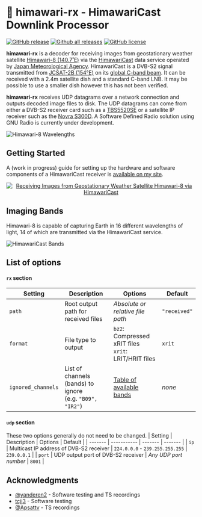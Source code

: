# :satellite: himawari-rx - HimawariCast Downlink Processor

[![GitHub release](https://img.shields.io/github/release/sam210723/himawari-rx.svg)](https://github.com/sam210723/himawari-rx/releases/latest)
[![Github all releases](https://img.shields.io/github/downloads/sam210723/himawari-rx/total.svg)](https://github.com/sam210723/himawari-rx/releases/latest)
[![GitHub license](https://img.shields.io/github/license/sam210723/himawari-rx.svg)](https://github.com/sam210723/himawari-rx/blob/master/LICENSE)

**himawari-rx** is a decoder for receiving images from geostationary weather satellite [Himawari-8 (140.7˚E)](https://himawari8.nict.go.jp/) via the [HimawariCast](https://www.data.jma.go.jp/mscweb/en/himawari89/himawari_cast/himawari_cast.php) data service operated by [Japan Meteorological Agency](https://www.data.jma.go.jp/mscweb/en/index.html). HimawariCast is a DVB-S2 signal transmitted from [JCSAT-2B (154°E)](https://www.jsat.net/en/contour/jcsat-2b.html) on its [global C-band beam](https://www.satbeams.com/footprints?beam=8542). It can be received with a 2.4m satellite dish and a standard C-band LNB. It may be possible to use a smaller dish however this has not been verified.

**himawari-rx** receives UDP datagrams over a network connection and outputs decoded image files to disk. The UDP datagrams can come from either a DVB-S2 receiver card such as a [TBS5520SE](https://www.tbsdtv.com/products/tbs5520se_multi-standard_tv_tuner_usb_box.html) or a satellite IP receiver such as the [Novra S300D](https://novra.com/product/s300d-receiver). A Software Defined Radio solution using GNU Radio is currently under development.

![Himawari-8 Wavelengths](https://vksdr.com/bl-content/uploads/pages/211ee4ec1b2432204d0a98f46b47a131/wavelengths.png)


## Getting Started
A (work in progress) guide for setting up the hardware and software components of a HimawariCast receiver is [available on my site](https://vksdr.com/himawari-rx).

<a href="https://vksdr.com/himawari-rx" target="_blank"><p align="center"><img src="https://vksdr.com/bl-content/uploads/pages/211ee4ec1b2432204d0a98f46b47a131/guide-thumb-white.png" title="Receiving Images from Geostationary Weather Satellite Himawari-8 via HimawariCast"></p></a>

## Imaging Bands
Himawari-8 is capable of capturing Earth in 16 different wavelengths of light, 14 of which are transmitted via the HimawariCast service.

![HimawariCast Bands](https://vksdr.com/bl-content/uploads/pages/211ee4ec1b2432204d0a98f46b47a131/bands_w.png)

<!--
| Band | Detail  | Identifier  | Size  | Resolution    |
| ---- | ------- | ----------- | ----- | ------------- |
| 3    | 1 km/px | ``VIS``     | 75 MB | 11000 x 11000 |
| 4    | 4 km/px | ``B04``     | 6 MB  | 2750 x 2750   |
| 5    | 4 km/px | ``B05``     | 6 MB  | 2750 x 2750   |
| 6    | 4 km/px | ``B06``     | 6 MB  | 2750 x 2750   |
| 7    | 4 km/px | ``IR4``     | 6 MB  | 2750 x 2750   |
| 8    | 4 km/px | ``IR3``     | 4 MB  | 2750 x 2750   |
| 9    | 4 km/px | ``B09``     | 4 MB  | 2750 x 2750   |
| 10   | 4 km/px | ``B10``     | 4 MB  | 2750 x 2750   |
| 11   | 4 km/px | ``B11``     | 6 MB  | 2750 x 2750   |
| 12   | 4 km/px | ``B12``     | 5 MB  | 2750 x 2750   |
| 13   | 4 km/px | ``IR1``     | 6 MB  | 2750 x 2750   |
| 14   | 4 km/px | ``B14``     | 6 MB  | 2750 x 2750   |
| 15   | 4 km/px | ``IR2``     | 6 MB  | 2750 x 2750   |
| 16   | 4 km/px | ``B16``     | 5 MB  | 2750 x 2750   |
-->

## List of options
#### `rx` section
| Setting | Description | Options | Default |
| ------- | ----------- | ------- | ------- |
| `path` | Root output path for received files | *Absolute or relative file path* | `"received"` |
| `format` | File type to output | `bz2`: Compressed xRIT files<br>`xrit`: LRIT/HRIT files | `xrit` |
| `ignored_channels` | List of channels (bands) to ignore<br>(e.g. `"B09", "IR2"`) | <a href="https://vksdr.com/bl-content/uploads/pages/211ee4ec1b2432204d0a98f46b47a131/bands_w.png" target="_blank">Table of available bands</a> | *none* |

#### `udp` section
These two options generally do not need to be changed.
| Setting | Description | Options | Default |
| ------- | ----------- | ------- | ------- |
| `ip` | Multicast IP address of DVB-S2 receiver | `224.0.0.0` - `239.255.255.255` | `239.0.0.1` |
| `port` | UDP output port of DVB-S2 receiver | *Any UDP port number* | `8001` |


## Acknowledgments
  - [@yanderen2](https://twitter.com/yanderen2) - Software testing and TS recordings
  - [tcjj3](https://github.com/tcjj3) - Software testing
  - [@Apsattv](https://twitter.com/Apsattv) - TS recordings
